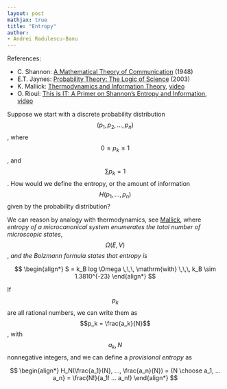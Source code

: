 ```yaml
---
layout: post
mathjax: true
title: "Entropy"
author:
- Andrei Radulescu-Banu
---
```

References:
* C. Shannon: [A Mathematical Theory of Communication](http://people.math.harvard.edu/~ctm/home/text/others/shannon/entropy/entropy.pdf) (1948)
* E.T. Jaynes: [Probability Theory: The Logic of Science](https://www.amazon.com/Probability-Theory-Science-T-Jaynes/dp/0521592712) (2003)
* K. Mallick: [Thermodynamics and Information Theory](http://www.bourbaphy.fr/mallick.pdf), [video](https://www.youtube.com/watch?v=pXyONXaqqP8)
* O. Rioul: [This is IT: A Primer on Shannon’s Entropy and Information](http://www.bourbaphy.fr/rioul.pdf), [video](https://www.youtube.com/watch?v=vinCEpee-tc)

Suppose we start with a discrete probability distribution $$(p_1, p_2, ..., p_n)$$, where $$0 \le p_k \le 1$$, and $$\sum p_k = 1$$. How would we define the entropy, or the amount of information $$H(p_1, ..., p_n)$$ given by the probability distribution?

We can reason by analogy with thermodynamics, see [Mallick]((http://www.bourbaphy.fr/mallick.pdf)), where _entropy of a microcanonical system enumerates the total number of microscopic states_, $$\Omega(E, V)$$, _and the Bolzmann formula states that entropy is_

$$
\begin{align*}
S = k_B log \Omega \,\,\, \mathrm{with} \,\,\, k_B \sim 1.3810^{-23}
\end{align*}
$$

If $$p_k$$ are all rational numbers, we can write them as $$p_k = \frac{a_k}{N}$$, with $$a_k, N$$ nonnegative integers, and we can define a _provisional entropy_ as

$$
\begin{align*}
H_N(\frac{a_1}{N}, ..., \frac{a_n}{N}) = {N \choose a_1, ... a_n} = \frac{N!}{a_1! ... a_n!}
\end{align*}
$$